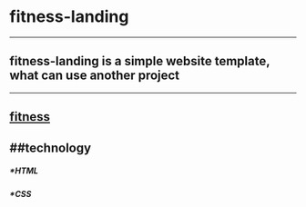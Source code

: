 # fitness-landing
---
## fitness-landing is a simple website template, what can use another project
---
[fitness](https://oksanarutska.github.io/mate-academy-lessons/task-5/index.html)
---
##technology
---
##### *HTML
##### *CSS
